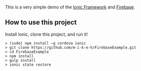 This is a very simple demo of the [Ionic Framework](http://ionicframework.com/) and [Firebase](https://www.firebase.com/).

## How to use this project

Install Ionic, clone this project, and run it!

```
> (sudo) npm install –g cordova ionic
> git clone https://github.com/m-i-k-e-h/FirebaseExample.git
> cd FirebaseExample
> npm install
> gulp install
> ionic state restore
```
